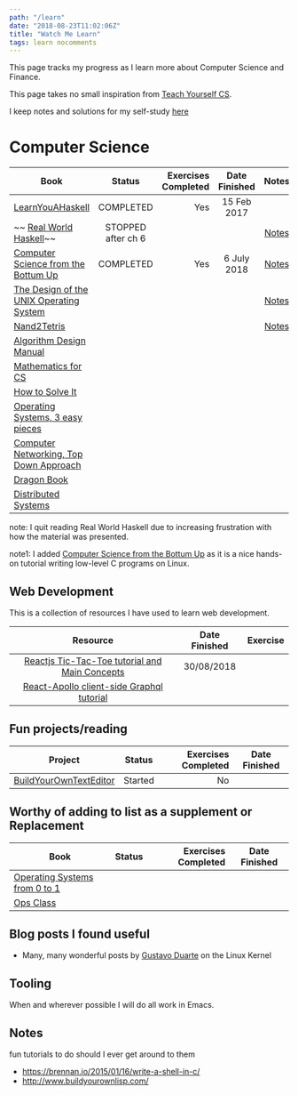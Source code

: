 ```yaml
---
path: "/learn"
date: "2018-08-23T11:02:06Z"
title: "Watch Me Learn"
tags: learn nocomments
---
```


This page tracks my progress as I learn more about Computer Science and Finance.

This page takes no small inspiration from [Teach Yourself CS](https://teachyourselfcs.com/).

I keep notes and solutions for my self-study [here](https://github.com/bryanwb/bryanwb.github.io/tree/develop/learning)

# Computer Science

| Book                                                                                        | Status          | Exercises Completed | Date Finished | Notes |
|---------------------------------------------------------------------------------------------|:---------------:|--------------------:|:-------------:|:-------------:|
|[LearnYouAHaskell](http://learnyouahaskell.com/)                                             | COMPLETED       | Yes                  | 15 Feb 2017   |    |
|~~ [Real World Haskell](http://book.realworldhaskell.org/)~~                                 | STOPPED after ch 6 |                  |               | [Notes](https://github.com/bryanwb/bryanwb.github.io/tree/develop/learning/realworldhaskell) |
|[Computer Science from the Bottum Up](https://www.bottomupcs.com/)                           | COMPLETED       | Yes                 |  6 July 2018            | [Notes](https://github.com/bryanwb/bryanwb.github.io/tree/develop/learning/bottumupcs) |
|[The Design of the UNIX Operating System](https://www.amazon.com/Design-UNIX-Operating-System/dp/0132017997)|   |                    |                | [Notes](https://github.com/bryanwb/bryanwb.github.io/tree/develop/learning/designofunix) |
|[Nand2Tetris](http://www.nand2tetris.org/)                                                   |                 |                     |                | [Notes](https://github.com/bryanwb/bryanwb.github.io/tree/develop/learning/nand2tetris)  |
|[Algorithm Design Manual](https://smile.amazon.com/Algorithm-Design-Manual-Steven-Skiena/dp/1848000693/) |     |                     |               | |
|[Mathematics for CS](https://courses.csail.mit.edu/6.042/spring17/mcs.pdf)                   |                 |                     |               |  |
|[How to Solve It](https://www.amazon.co.uk/How-Solve-Mathematical-Princeton-Science/dp/069116407X/ref=dp_ob_title_bk) |  |           |               | |
|[Operating Systems, 3 easy pieces](http://pages.cs.wisc.edu/~remzi/OSTEP/)                   |                 |                     |               | |
|[Computer Networking, Top Down Approach](https://smile.amazon.com/Computer-Networking-Top-Down-Approach-7th/dp/0133594149/) |    |   |               | |
|[Dragon Book](https://smile.amazon.com/Compilers-Principles-Techniques-Tools-2nd/dp/0321486811) |              |                     |               | |
|[Distributed Systems](https://www.amazon.com/Distributed-Systems-Principles-Andrew-Tanenbaum/dp/153028175X) |  |                     |               | |


note: I quit reading Real World Haskell due to increasing frustration
with how the material was presented. 

note1: I added [Computer Science from the Bottum Up](https://www.bottomupcs.com/) as it is a nice hands-on tutorial writing low-level C programs on Linux.

## Web Development

This is a collection of resources I have used to learn web development.

| Resource                                                                                      | Date Finished | Exercise |
|:---------------------------------------------------------------------------------------------:|:-------------:|:--------:|
|[Reactjs Tic-Tac-Toe tutorial and Main Concepts](https://reactjs.org/docs)                     | 30/08/2018    |          |
|[React-Apollo client-side Graphql tutorial](https://www.howtographql.com/react-apollo)         |               |          |


## Fun projects/reading

| Project                                                                                     | Status          | Exercises Completed | Date Finished |
|---------------------------------------------------------------------------------------------|:---------------:|--------------------:|:-------------:|
|[BuildYourOwnTextEditor](http://viewsourcecode.org/snaptoken/kilo/index.html)               | Started         | No                  |               | 


## Worthy of adding to list as a supplement or Replacement

| Book                                                                                        | Status          | Exercises Completed | Date Finished |
|---------------------------------------------------------------------------------------------|:---------------:|--------------------:|:-------------:|
|[Operating Systems from 0 to 1](https://github.com/tuhdo/os01)                               |             |                   |    | 
|[Ops Class](https://www.ops-class.org/asst/overview/)| | | |

## Blog posts I found useful

* Many, many wonderful posts by [Gustavo Duarte](https://manybutfinite.com/) on the Linux Kernel

## Tooling

When and wherever possible I will do all work in Emacs.

## Notes

fun tutorials to do should I ever get around to them
* https://brennan.io/2015/01/16/write-a-shell-in-c/
* http://www.buildyourownlisp.com/




